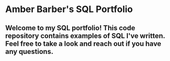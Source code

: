 # Amber Barber's SQL Portfolio

## Welcome to my SQL portfolio! This code repository contains examples of SQL I've written. Feel free to take a look and reach out if you have any questions.
